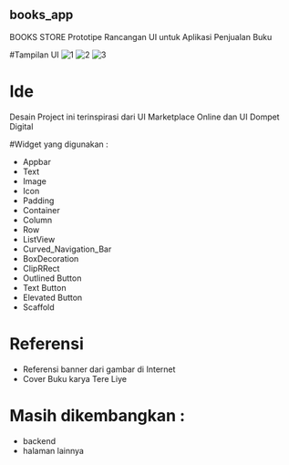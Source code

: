 ## books_app

BOOKS STORE
Prototipe Rancangan UI untuk Aplikasi Penjualan Buku

#Tampilan UI
![1](https://user-images.githubusercontent.com/74696838/132414717-4d7bc572-365d-41f9-b6cc-1263947b1bb4.PNG)
![2](https://user-images.githubusercontent.com/74696838/132414738-ddb7d0c9-d7d1-4655-ae1c-b8bbbe8de9b4.PNG)
![3](https://user-images.githubusercontent.com/74696838/132414752-ce8b7ed6-c72f-4094-8dc2-da18fdcb6f07.PNG)


# Ide
Desain Project ini terinspirasi dari UI Marketplace Online dan UI Dompet Digital

#Widget yang digunakan : 
- Appbar
- Text
- Image
- Icon
- Padding
- Container
- Column
- Row
- ListView
- Curved_Navigation_Bar
- BoxDecoration
- ClipRRect
- Outlined Button
- Text Button
- Elevated Button
- Scaffold

# Referensi
- Referensi banner dari gambar di Internet
- Cover Buku karya Tere Liye

# Masih dikembangkan :
- backend
- halaman lainnya
